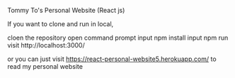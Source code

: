Tommy To's Personal Website (React js)

If you want to clone and run in local,

 cloen the repository
 open command prompt
 input npm install
 input npm run
 visit http://localhost:3000/

or you can just visit https://react-personal-website5.herokuapp.com/ to read my personal website

